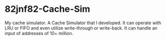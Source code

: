 # 82jnf82-Cache-Sim
My cache simulator.
A Cache Simulator that I developed. It can operate with LRU or FIFO and even utilize write-through or write-back. It can handle an input of addresses of 10+ million.
